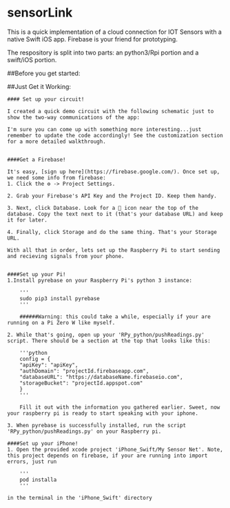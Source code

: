 # sensorLink
This is a quick implementation of a cloud connection for IOT Sensors with a native Swift iOS app. Firebase is your friend for prototyping.


The respository is split into two parts: an python3/Rpi portion and a swift/iOS portion.

##Before you get started:



##Just Get it Working:

    #### Set up your circuit!

    I created a quick demo circuit with the following schematic just to show the two-way communications of the app:

    I'm sure you can come up with something more interesting...just remember to update the code accordingly! See the customization section for a more detailed walkthrough.
    
    
    ####Get a Firebase!
    
    It's easy, [sign up here](https://firebase.google.com/). Once set up, we need some info from firebase:
    1. Click the ⚙️ -> Project Settings.
    
    2. Grab your Firebase's API Key and the Project ID. Keep them handy.
    
    3. Next, click Database. Look for a 🔗 icon near the top of the database. Copy the text next to it (that's your database URL) and keep it for later.
    
    4. Finally, click Storage and do the same thing. That's your Storage URL.
    
    With all that in order, lets set up the Raspberry Pi to start sending and recieving signals from your phone.
    

    ####Set up your Pi!
    1.Install pyrebase on your Raspberry Pi's python 3 instance:
    
        '''
        sudo pip3 install pyrebase
        '''
    
        ######Warning: this could take a while, especially if your are running on a Pi Zero W like myself.
    
    2. While that's going, open up your 'RPy_python/pushReadings.py' script. There should be a section at the top that looks like this:
    
        '''python
        config = {
        "apiKey": "apiKey",
        "authDomain": "projectId.firebaseapp.com",
        "databaseURL": "https://databaseName.firebaseio.com",
        "storageBucket": "projectId.appspot.com"
        }
        '''
        
        Fill it out with the information you gathered earlier. Sweet, now your raspberry pi is ready to start speaking with your iphone.
    
    3. When pyrebase is successfully installed, run the script  'RPy_python/pushReadings.py' on your Raspberry pi.
    
    ####Set up your iPhone!
    1. Open the provided xcode project 'iPhone_Swift/My Sensor Net'. Note, this project depends on firebase, if your are running into import errors, just run
    
        '''
        pod installa
        '''
        
    in the terminal in the 'iPhone_Swift' directory
    
    


